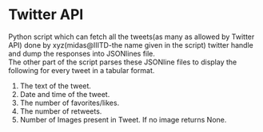 # Twitter API
Python script which can fetch all the tweets(as many as allowed by Twitter API) done by xyz(midas@IIITD-the name given in the script) twitter handle and dump the responses into JSONlines file.  
The other part of the script parses these JSONline files to display the following for every tweet in a tabular format. 
1. The text of the tweet. 
2. Date and time of the tweet. 
3. The number of favorites/likes. 
4. The number of retweets. 
5. Number of Images present in Tweet. If no image returns None. 